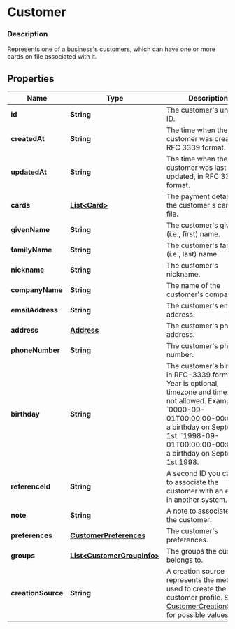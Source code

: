 
# Customer

### Description

Represents one of a business's customers, which can have one or more cards on file associated with it.

## Properties
Name | Type | Description | Notes
------------ | ------------- | ------------- | -------------
**id** | **String** | The customer&#39;s unique ID. | 
**createdAt** | **String** | The time when the customer was created, in RFC 3339 format. | 
**updatedAt** | **String** | The time when the customer was last updated, in RFC 3339 format. | 
**cards** | [**List&lt;Card&gt;**](Card.md) | The payment details of the customer&#39;s cards on file. |  [optional]
**givenName** | **String** | The customer&#39;s given (i.e., first) name. |  [optional]
**familyName** | **String** | The customer&#39;s family (i.e., last) name. |  [optional]
**nickname** | **String** | The customer&#39;s nickname. |  [optional]
**companyName** | **String** | The name of the customer&#39;s company. |  [optional]
**emailAddress** | **String** | The customer&#39;s email address. |  [optional]
**address** | [**Address**](Address.md) | The customer&#39;s physical address. |  [optional]
**phoneNumber** | **String** | The customer&#39;s phone number. |  [optional]
**birthday** | **String** | The customer&#39;s birthday in RFC-3339 format. Year is optional, timezone and times are not allowed. Example: &#x60;0000-09-01T00:00:00-00:00&#x60; for a birthday on September 1st. &#x60;1998-09-01T00:00:00-00:00&#x60; for a birthday on September 1st 1998. |  [optional]
**referenceId** | **String** | A second ID you can set to associate the customer with an entity in another system. |  [optional]
**note** | **String** | A note to associate with the customer. |  [optional]
**preferences** | [**CustomerPreferences**](CustomerPreferences.md) | The customer&#39;s preferences. |  [optional]
**groups** | [**List&lt;CustomerGroupInfo&gt;**](CustomerGroupInfo.md) | The groups the customer belongs to. |  [optional]
**creationSource** | **String** | A creation source represents the method used to create the customer profile. See [CustomerCreationSource](#type-customercreationsource) for possible values |  [optional]



